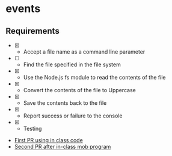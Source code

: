 # events

## Requirements 

- [x] - Accept a file name as a command line parameter
- [ ] - Find the file specified in the file system
- [x] - Use the Node.js fs module to read the contents of the file
- [x] - Convert the contents of the file to Uppercase
- [x] - Save the contents back to the file
- [x] - Report success or failure to the console
- [x] - Testing

- [First PR using in class code](https://github.com/kevindreyer-CF401JSd/events/pull/1)
- [Second PR after in-class mob program](https://github.com/kevindreyer-CF401JSd/events/pull/2)
